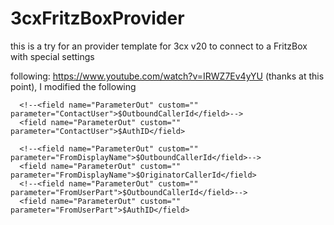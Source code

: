 # 3cxFritzBoxProvider
this is a try for an provider template for 3cx v20 to connect to a FritzBox with special settings

following: https://www.youtube.com/watch?v=IRWZ7Ev4yYU (thanks at this point), I modified the following


      <!--<field name="ParameterOut" custom="" parameter="ContactUser">$OutboundCallerId</field>-->
      <field name="ParameterOut" custom="" parameter="ContactUser">$AuthID</field>
      
      <!--<field name="ParameterOut" custom="" parameter="FromDisplayName">$OutboundCallerId</field>-->
      <field name="ParameterOut" custom="" parameter="FromDisplayName">$OriginatorCallerId</field>
      <!--<field name="ParameterOut" custom="" parameter="FromUserPart">$OutboundCallerId</field>-->
      <field name="ParameterOut" custom="" parameter="FromUserPart">$AuthID</field>

